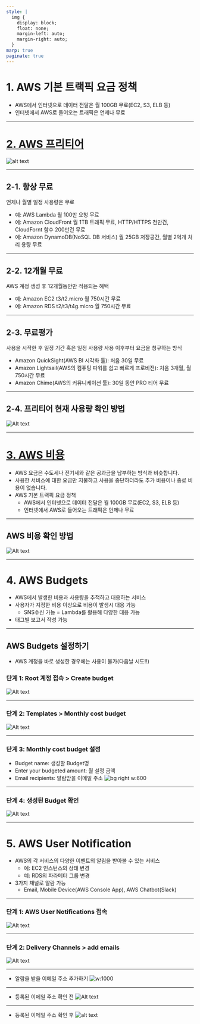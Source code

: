 ```yaml
---
style: |
  img {
    display: block;
    float: none;
    margin-left: auto;
    margin-right: auto;
  }
marp: true
paginate: true
---
```

# 1. AWS 기본 트랙픽 요금 정책 
- AWS에서 인터넷으로 데이터 전달은 월 100GB 무료(EC2, S3, ELB 등)
- 인터넷에서 AWS로 들어오는 트래픽은 언제나 무료 

---
# [2. AWS 프리티어](https://aws.amazon.com/ko/free/?all-free-tier.sort-by=item.additionalFields.SortRank&all-free-tier.sort-order=asc&awsf.Free%20Tier%20Types=*all&awsf.Free%20Tier%20Categories=*all) 
![alt text](./img/image-10.png)

---
## 2-1. 항상 무료
언제나 월별 일정 사용량은 무료 
- 예: AWS Lambda 월 100만 요청 무료 
- 예: Amazon CloudFront 월 1TB 트래픽 무료, HTTP/HTTPS 천만건, CloudFornt 함수 200만건 무료 
- 예: Amazon DynamoDB(NoSQL DB 서비스) 월 25GB 저장공간, 월별 2억개 처리 용량 무료   

---
## 2-2. 12개월 무료
AWS 계정 생성 후 12개월동안만 적용되는 혜택 
- 예: Amazon EC2 t3/t2.micro 월 750시간 무료 
- 예: Amazon RDS t2/t3/t4g.micro 월 750시간 무료 

---
## 2-3. 무료평가
사용을 시작한 후 일정 기간 혹은 일정 사용량 사용 이후부터 요금을 청구하는 방식 
- Amazon QuickSight(AWS BI 시각화 툴): 처음 30일 무료 
- Amazon Lightsail(AWS의 컴퓨팅 파워를 쉽고 빠르게 프로비전): 처음 3개월, 월 750시간 무료 
- Amazon Chime(AWS의 커뮤니케이션 툴): 30일 동안 PRO 티어 무료 

---
## 2-4. 프리티어 현재 사용량 확인 방법 
![Alt text](./img/image.png)

---
# [3. AWS 비용](https://aws.amazon.com/ko/pricing/?aws-products-pricing.sort-by=item.additionalFields.productNameLowercase&aws-products-pricing.sort-order=asc&awsf.Free%20Tier%20Type=*all&awsf.tech-category=*all)
- AWS 요금은 수도세나 전기세와 같은 공과금을 납부하는 방식과 비슷합니다.
- 사용한 서비스에 대한 요금만 지불하고 사용을 중단하더라도 추가 비용이나 종료 비용이 없습니다.
- AWS 기본 트랙픽 요금 정책
  - AWS에서 인터넷으로 데이터 전달은 월 100GB 무료(EC2, S3, ELB 등)
  - 인터넷에서 AWS로 들어오는 트래픽은 언제나 무료


---
## AWS 비용 확인 방법 
![Alt text](./img/image-9.png)


---
# 4. AWS Budgets
- AWS에서 발생한 비용과 사용량을 추적하고 대응하는 서비스
- 사용자가 지정한 비용 이상으로 비용이 발생시 대응 가능 
  - SNS수신 가능 = Lambda를 활용해 다양한 대응 가능 
- 태그별 보고서 작성 가능 

---
## AWS Budgets 설정하기 
- AWS 계정을 바로 생성한 경우에는 사용이 불가(다음날 시도!!)

### 단계 1: Root 계정 접속 > Create budget
![Alt text](./img/image-1.png)

---
### 단계 2: Templates > Monthly cost budget
![Alt text](./img/image-2.png)

---
### 단계 3: Monthly cost budget 설정 
- Budget name: 생성할 Budget명 
- Enter your budgeted amount: 월 설정 금액 
- Email recipients: 알람받을 이메일 주소 
![bg right w:600](./img/image-3.png)

---
### 단계 4: 생성된 Budget 확인 
![Alt text](./img/image-4.png)

---
# 5. AWS User Notification
- AWS의 각 서비스의 다양한 이벤트의 알림을 받아볼 수 있는 서비스
  - 예: EC2 인스턴스의 상태 변경 
  - 예: RDS의 파라메터 그룹 변경 
- 3가지 채널로 알람 가능 
  - Email, Mobile Device(AWS Console App), AWS Chatbot(Slack)

---
### 단계 1: AWS User Notifications 접속
![Alt text](./img/image-5.png)

---
### 단계 2: Delivery Channels > add emails 
![Alt text](./img/image-6.png)

---
- 알람을 받을 이메일 주소 추가하기 
![w:1000](./img/image-7.png)

---
- 등록된 이메일 주소 확인 전 
![Alt text](./img/image-8.png)

---
- 등록된 이메일 주소 확인 후 
![alt text](./img/image-11.png)
